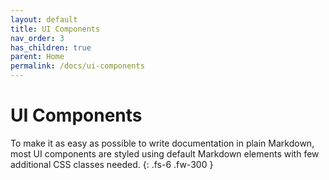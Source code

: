 ```yaml
---
layout: default
title: UI Components
nav_order: 3
has_children: true
parent: Home
permalink: /docs/ui-components
---
```


# UI Components

To make it as easy as possible to write documentation in plain Markdown, most UI components are styled using default Markdown elements with few additional CSS classes needed.
{: .fs-6 .fw-300 }
